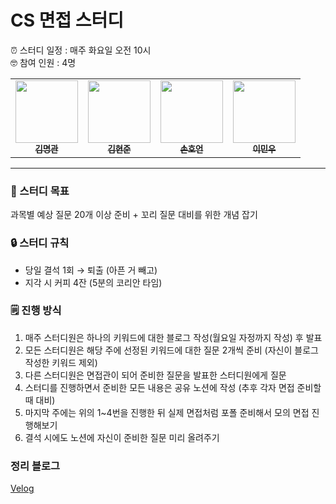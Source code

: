 # CS 면접 스터디
<p>
  ⏰ 스터디 일정 : 매주 화요일 오전 10시</br>
  🤓 참여 인원 : 4명</br>
  <table>
  <tbody>
    <tr>
      <td align="center"><a href="https://github.com/podol0207"><img src="https://avatars.githubusercontent.com/u/31719698?v=4" width="100px;" alt=""/><br /><sub><b>김명관</b></sub></a><br /></td>
      <td align="center"><a href="https://github.com/Hyeonjuun"><img src="https://avatars.githubusercontent.com/u/81156795?v=4" width="100px;" alt=""/><br /><sub><b>김현준</b></sub></a><br /></td>
      <td align="center"><a href="https://github.com/honi31"><img src="https://avatars.githubusercontent.com/u/87221653?v=4" width="100px;" alt=""/><br /><sub><b>손호언</b></sub></a><br /></td>
      <td align="center"><a href="https://github.com/GumaLee"><img src="https://avatars.githubusercontent.com/u/117360367?v=4" width="100px;" alt=""/><br /><sub><b>이민우</b></sub></a><br /></td>
    </tr>
  </tbody>
</table>
</p>

---

### 💪 스터디 목표
과목별 예상 질문 20개 이상 준비 + 꼬리 질문 대비를 위한 개념 잡기

### 🔒 스터디 규칙 
- 당일 결석 1회 → 퇴출 (아픈 거 빼고)
- 지각 시 커피 4잔 (5분의 코리안 타임)
  
### 🗒 진행 방식
1. 매주 스터디원은 하나의 키워드에 대한 블로그 작성(월요일 자정까지 작성) 후 발표
2. 모든 스터디원은 해당 주에 선정된 키워드에 대한 질문 2개씩 준비 (자신이 블로그 작성한 키워드 제외)
3. 다른 스터디원은 면접관이 되어 준비한 질문을 발표한 스터디원에게 질문
4. 스터디를 진행하면서 준비한 모든 내용은 공유 노션에 작성 (추후 각자 면접 준비할 때 대비)
5. 마지막 주에는 위의 1~4번을 진행한 뒤 실제 면접처럼 포폴 준비해서 모의 면접 진행해보기
6. 결석 시에도 노션에 자신이 준비한 질문 미리 올려주기

### 정리 블로그
[Velog](https://velog.io/@honi31/posts)
